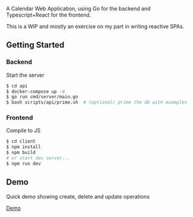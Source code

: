 A Calendar Web Application, using Go for the backend and Typescript+React for the frontend.

This is a WIP and mostly an exercise on my part in writing reactive SPAs.

## Getting Started

### Backend

Start the server

```sh
$ cd api
$ docker-compose up -d
$ go run cmd/server/main.go
$ bash scripts/api/prime.sh  # (optional) prime the db with examples
```

### Frontend

Compile to JS 

```sh
$ cd client
$ npm install
$ npm build
# or start dev server...
$ npm run dev
```

## Demo

Quick demo showing create, delete and update operations

[Demo](demo.mkv)

